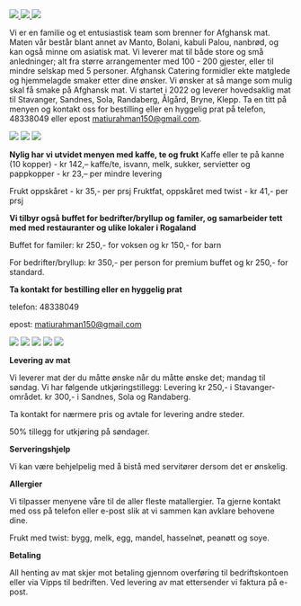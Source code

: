<a href="https://www.facebook.com/afghanskcateringstavanger/" target="_blank" >
  <img src="https://img.shields.io/badge/Facebook-1877F2?style=for-the-badge&logo=facebook&logoColor=white" />
</a>
<a href="https://www.instagram.com/afghansk_catering/" target="_blank" >
  <img src="https://img.shields.io/badge/Instagram-E4405F?style=for-the-badge&logo=instagram&logoColor=white" />
</a>
<a href="https://www.tiktok.com/@afghanscatering/" target="_blank" >
  <img src="https://img.shields.io/badge/TikTok-%23000000.svg?style=for-the-badge&logo=TikTok&logoColor=white" />
</a>

Vi er en familie og et entusiastisk team som brenner for Afghansk mat. Maten vår består blant annet av Manto, Bolani, kabuli Palou, nanbrød, og kan også minne om asiatisk mat. Vi leverer mat til både store og små anledninger; alt fra større arrangementer med 100 - 200 gjester, eller til mindre selskap med 5 personer. Afghansk Catering formidler ekte matglede og hjemmelagde smaker etter dine ønsker. Vi ønsker at så mange som mulig skal få smake på Afghansk mat. Vi startet i 2022 og leverer hovedsaklig mat til Stavanger, Sandnes, Sola, Randaberg, Ålgård, Bryne, Klepp. Ta en titt på menyen og kontakt oss for bestilling eller en hyggelig prat på telefon, 48338049 eller epost matiurahman150@gmail.com.

<img class="image" src="bilder/logo.jpg?raw=true">
<img class="image" src="bilder/meny1.jfif?raw=true">
<img class="image" src="bilder/meny2.jfif?raw=true">

**Nylig har vi utvidet menyen med kaffe, te og frukt**
Kaffe eller te på kanne (10 kopper) - kr 142,–
kaffe/te, isvann, melk, sukker, servietter og pappkopper - kr 23,– per mindre levering

Frukt oppskåret - kr 35,- per prsj
Fruktfat, oppskåret med twist - kr 41,- per prsj


**Vi tilbyr også buffet for bedrifter/bryllup og familer, og samarbeider tett med med restauranter og ulike lokaler i Rogaland**

Buffet for familer: kr 250,- for voksen og kr 150,- for barn

For bedrifter/bryllup: kr 350,- per person for premium buffet og kr 250,- for standard.

**Ta kontakt for bestilling eller en hyggelig prat**

telefon: 48338049 

epost: matiurahman150@gmail.com

<img class="image" src="bilder/servering1.jpg?raw=true">
<img class="image" src="bilder/servering2.jpg?raw=true">

<img class="image" src="bilder/frukt.jpg?raw=true">
<img class="image" src="bilder/kaffe.jpg?raw=true">
<img class="image" src="bilder/te?raw=true">



**Levering av mat**

Vi leverer mat der du måtte ønske når du måtte ønske det; mandag til søndag. Vi har følgende utkjøringstillegg:
Levering kr 250,- i Stavanger-området.
kr 300,- i Sandnes, Sola og Randaberg.

Ta kontakt for nærmere pris og avtale for levering andre steder.

50% tillegg for utkjøring på søndager.

**Serveringshjelp**

Vi kan være behjelpelig med å bistå med servitører dersom det er ønskelig.

**Allergier**

Vi tilpasser menyene våre til de aller fleste matallergier. Ta gjerne kontakt med oss på telefon eller e-post slik at vi sammen kan avklare behovene dine.

Frukt med twist: bygg, melk, egg, mandel, hasselnøt, peanøtt og soye.

**Betaling**

All henting av mat skjer mot betaling gjennom overføring til bedriftskontoen eller via Vipps til bedriften. 
Ved levering av mat ettersender vi faktura på e-post.
